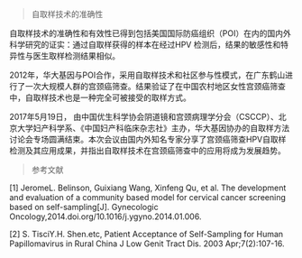 > 自取样技术的准确性

自取样技术的准确性和有效性已得到包括美国国际防癌组织（POI）在内的国内外科学研究的证实：通过自取样获得的样本在经过HPV 检测后，结果的敏感性和特异性与医生取样检测结果相似。

2012年，华大基因与POI合作，采用自取样技术和社区参与性模式，在广东鹤山进行了一次大规模人群的宫颈癌筛查。结果验证了在中国农村地区女性宫颈癌筛查中，自取样技术也是一种完全可被接受的取样方式。

2017年5月19日， 由中国优生科学协会阴道镜和宫颈病理学分会（CSCCP）、北京大学妇产科学系、《中国妇产科临床杂志社》主办，华大基因协办的自取样方法讨论会专场圆满结束。本次会议由国内外知名专家分享了宫颈癌筛查HPV自取样检测及其应用成果，并指出自取样技术在宫颈癌筛查中的应用将成为发展趋势。

> 参考文献

[1] JeromeL. Belinson, Guixiang Wang, Xinfeng Qu, et al. The development and evaluation of a community based model for cervical cancer screening based on self-sampling[J]. Gynecologic Oncology,2014.doi.org/10.1016/j.ygyno.2014.01.006.

[2] S. TisciY.H. Shen.etc, Patient Acceptance of Self-Sampling for Human Papillomavirus in Rural China  J Low Genit Tract Dis. 2003 Apr;7(2):107-16.